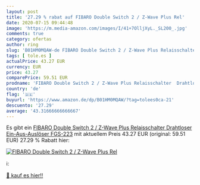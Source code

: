 ```yaml
---
layout: post
title: '27.29 % rabat auf FIBARO Double Switch 2 / Z-Wave Plus Rel'
date: 2020-07-15 09:44:48
image: 'https://m.media-amazon.com/images/I/41+7OlljXyL._SL200_.jpg'
comments: true
category: ofertas
author: ring
slug: 'B01HM0MQAW-de FIBARO Double Switch 2 / Z-Wave Plus Relaisschalter...'
tags: [ tole.es ]
actualPrice: 43.27 EUR
currency: EUR
price: 43.27
comparePrice: 59.51 EUR
prodname: 'FIBARO Double Switch 2 / Z-Wave Plus Relaisschalter  Drahtloser Ein-Aus-Auslöser  FGS-223'
country: 'de'
flag: '🇩🇪'
buyurl: 'https://www.amazon.de/dp/B01HM0MQAW/?tag=tolees0ca-21'
descuento: '27.29'
average: '43.31666666666667'
---
```


Es gibt ein [FIBARO Double Switch 2 / Z-Wave Plus Relaisschalter  Drahtloser Ein-Aus-Auslöser  FGS-223](https://www.amazon.de/dp/B01HM0MQAW/?tag=tolees0ca-21) mit aktuellem Preis 43.27 EUR (original: 59.51 EUR) 27.29 % Rabatt hier:

[![FIBARO Double Switch 2 / Z-Wave Plus Rel](https://m.media-amazon.com/images/I/41+7OlljXyL._SL200_.jpg)](https://www.amazon.de/dp/B01HM0MQAW/?tag=tolees0ca-21)

ℹ️:


[🛒 kauf es hier!!](https://www.amazon.de/dp/B01HM0MQAW/?tag=tolees0ca-21)
